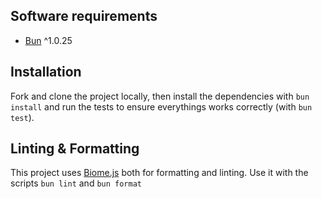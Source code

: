 ## Software requirements

- [Bun](https://bun.sh) ^1.0.25

## Installation

Fork and clone the project locally, then install the dependencies with `bun install` and run the tests to ensure everythings works correctly (with `bun test`).

## Linting & Formatting

This project uses [Biome.js](https://biomejs.dev) both for formatting and linting. Use it with the scripts `bun lint` and `bun format`

